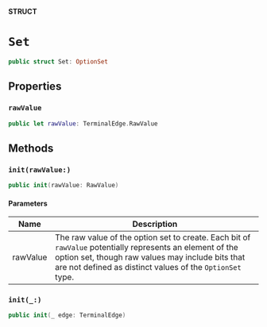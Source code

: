 **STRUCT**

# `Set`

```swift
public struct Set: OptionSet
```

## Properties
### `rawValue`

```swift
public let rawValue: TerminalEdge.RawValue
```

## Methods
### `init(rawValue:)`

```swift
public init(rawValue: RawValue)
```

#### Parameters

| Name | Description |
| ---- | ----------- |
| rawValue | The raw value of the option set to create. Each bit of `rawValue` potentially represents an element of the option set, though raw values may include bits that are not defined as distinct values of the `OptionSet` type. |

### `init(_:)`

```swift
public init(_ edge: TerminalEdge)
```
